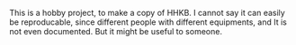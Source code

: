 This is a hobby project, to make a copy of HHKB. 
I cannot say it can easily be reproducable, 
since different people with different equipments, and 
It is not even documented.
But it might be useful to someone.
